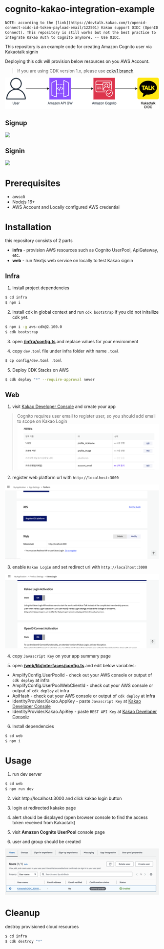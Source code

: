 # cognito-kakao-integration-example

```
NOTE: according to the [link](https://devtalk.kakao.com/t/openid-connect-oidc-id-token-payload-email/122501) Kakao support OIDC (OpenID Connect). This repository is still works but not the best practice to integrate Kakao Auth to Cognito anymore. -- Use OIDC.
```

This repository is an example code for creating Amazon Cognito user via Kakaotalk signin

Deploying this cdk will provision below resources on you AWS Account.

> If you are using CDK version 1.x, please use [cdkv1 branch](https://github.com/haandol/cognito-kakao-example/tree/cdkv1)

![](/img/architecture.png)

## Signup

![](/img/signup.png)

## Signin

![](/img/signin.png)

# Prerequisites

- awscli
- Nodejs 16+
- AWS Account and Locally configured AWS credential

# Installation

this repository consists of 2 parts

- **infra** - provision AWS resources such as Cognito UserPool, ApiGateway, etc.
- **web** - run Nextjs web service on locally to test Kakao signin

## Infra

1. Install project dependencies

```bash
$ cd infra
$ npm i
```

2. Install cdk in global context and run `cdk bootstrap` if you did not initailize cdk yet.

```bash
$ npm i -g aws-cdk@2.100.0
$ cdk bootstrap
```

3. open [**/infra/config.ts**](infra/config/dev.toml) and replace values for your environment

4. copy `dev.toml` file under infra folder with name `.toml`

```bash
$ cp config/dev.toml .toml
```

5. Deploy CDK Stacks on AWS

```bash
$ cdk deploy "*" --require-approval never
```

## Web

1. visit [Kakao Developer Console](https://developers.kakao.com/console/app) and create your app

> Cognito requires user email to register user, so you should add email to scope on Kakao Login
> ![](/img/app_email.png)

2. register web platform url with `http://localhost:3000`

![](/img/kakao1.png)

3. enable `Kakao Login` and set redirect uri with `http://localhost:3000`

![](/img/kakao2.png)

4. copy `Javascript Key` on your app summary page

5. open [**/web/lib/interfaces/config.ts**](web/lib/interfaces/config.ts) and edit below variables:

- AmplifyConfig.UserPoolId - check out your AWS console or output of `cdk deploy` at infra
- AmplifyConfig.UserPoolWebClientId - check out your AWS console or output of `cdk deploy` at infra
- ApiHash - check out your AWS console or output of `cdk deploy` at infra
- IdentityProvider.Kakao.AppKey - paste `Javascript Key` at [Kakao Developer Console](https://developers.kakao.com/console/app)
- IdentityProvider.Kakao.ApiKey - paste `REST API Key` at [Kakao Developer Console](https://developers.kakao.com/console/app)

6. Install dependencies

```bash
$ cd web
$ npm i
```

# Usage

1. run dev server

```bash
$ cd web
$ npm run dev
```

2. visit http://localhost:3000 and click kakao login button

3. login at redirected kakako page

4. alert should be displayed (open browser console to find the access token received from Kakaotalk)

5. visit **Amazon Cognito UserPool** console page

6. user and group should be created

![](/img/user.png)

# Cleanup

destroy provisioned cloud resources

```bash
$ cd infra
$ cdk destroy "*"
```
